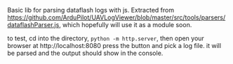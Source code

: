 Basic lib for parsing dataflash logs with js.
Extracted from https://github.com/ArduPilot/UAVLogViewer/blob/master/src/tools/parsers/dataflashParser.js, which hopefully will use it as a module soon.

to test, cd into the directory, `python -m http.server`, then open your browser at http://localhost:8080
press the button and pick a log file. it will be parsed and the output should show in the console.